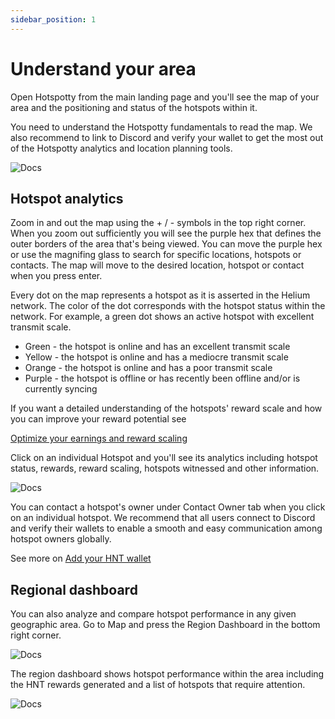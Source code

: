 ```yaml
---
sidebar_position: 1
---
```


# Understand your area

Open Hotspotty from the main landing page and you'll see the map of your area and the positioning and status of the hotspots within it.

You need to understand the Hotspotty fundamentals to read the map. We also recommend to link to Discord and verify your wallet to get the most out of the Hotspotty analytics and location planning tools.

![Docs](/img/getting-started/understand-your-area1.png)

## Hotspot analytics

Zoom in and out the map using the + / - symbols in the top right corner. When you zoom out sufficiently you will see the purple hex that defines the outer borders of the area that's being viewed. You can move the purple hex or use the magnifing glass to search for specific locations, hotspots or contacts. The map will move to the desired location, hotspot or contact when you press enter.

Every dot on the map represents a hotspot as it is asserted in the Helium network. The color of the dot corresponds with the hotspot status within the network. For example, a green dot shows an active hotspot with excellent transmit scale.

- Green - the hotspot is online and has an excellent transmit scale
- Yellow - the hotspot is online and has a mediocre transmit scale
- Orange - the hotspot is online and has a poor transmit scale
- Purple - the hotspot is offline or has recently been offline and/or is currently syncing

If you want a detailed understanding of the hotspots' reward scale and how you can improve your reward potential see

[Optimize your earnings and reward scaling](../expand-the-network/optimize-your-earnings-and-reward-scaling)

Click on an individual Hotspot and you'll see its analytics including hotspot status, rewards, reward scaling, hotspots witnessed and other information.

![Docs](/img/getting-started/understand-your-area2.png)

You can contact a hotspot's owner under Contact Owner tab when you click on an individual hotspot. We recommend that all users connect to Discord and verify their wallets to enable a smooth and easy communication among hotspot owners globally.

See more on [Add your HNT wallet](./add-your-HNT-wallet.md)

## Regional dashboard

You can also analyze and compare hotspot performance in any given geographic area. Go to Map and press the Region Dashboard in the bottom right corner.

![Docs](/img/getting-started/dashboard-region-4.png)

The region dashboard shows hotspot performance within the area including the HNT rewards generated and a list of hotspots that require attention.

![Docs](/img/getting-started/dashboard-region-5.png)
